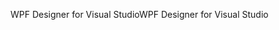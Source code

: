 <span data-ttu-id="4d9ee-101">WPF Designer for Visual Studio</span><span class="sxs-lookup"><span data-stu-id="4d9ee-101">WPF Designer for Visual Studio</span></span>
